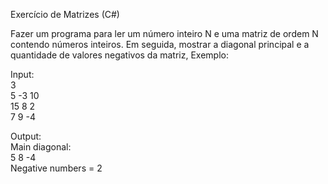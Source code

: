 Exercício de Matrizes (C#)

Fazer um programa para ler um número inteiro N e uma matriz de ordem N contendo números inteiros. Em seguida, mostrar a diagonal
principal e a quantidade de valores negativos da matriz, Exemplo:

Input: <br>
3 <br>
5 -3 10 <br>
15 8 2 <br>
7 9 -4 <br>

Output: <br>
Main diagonal: <br>
5 8 -4 <br>
Negative numbers = 2
